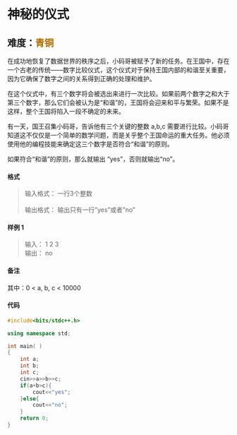 # <font face ="黑体">神秘的仪式</font>
## 难度：<font face ="黑体" font color="#ae7000">青铜</font>

在成功地恢复了数据世界的秩序之后，小码哥被赋予了新的任务。在王国中，存在一个古老的传统——数字比较仪式，这个仪式对于保持王国内部的和谐至关重要，因为它确保了数字之间的关系得到正确的处理和维护。

在这个仪式中，有三个数字将会被选出来进行一次比较。如果前两个数字之和大于第三个数字，那么它们会被认为是“和谐”的，王国将会迎来和平与繁荣。如果不是这样，整个王国将陷入一段不确定的未来。

有一天，国王召集小码哥，告诉他有三个关键的整数 
a,b,c 需要进行比较。小码哥知道这不仅仅是一个简单的数学问题，而是关乎整个王国命运的重大任务。他必须使用他的编程技能来确定这三个数字是否符合“和谐”的原则。

如果符合“和谐”的原则，那么就输出 “yes”，否则就输出“no”。
#### 格式
>输入格式：
一行3个整数<br>
<br>输出格式：
输出只有一行”yes”或者”no”

#### 样例 1
>输入：
1 2 3
<br>输出：
no

#### 备注
其中：0 < a, b, c < 10000
#### 代码
```C++
#include<bits/stdc++.h> 

using namespace std;

int main( )
{
    int a;
    int b;
    int c;
    cin>>a>>b>>c;
    if(a+b>c){
        cout<<"yes";
    }else{
        cout<<"no";
    }
    return 0;
}
```